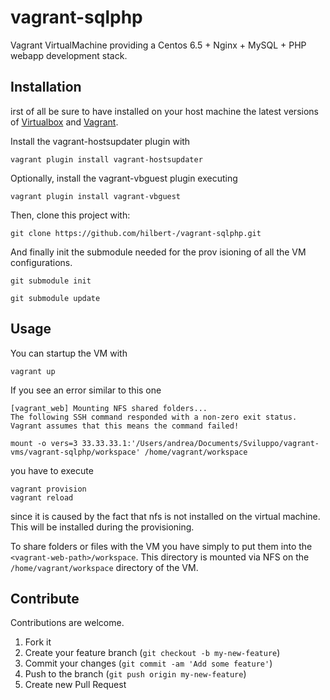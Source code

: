 vagrant-sqlphp
===========

Vagrant VirtualMachine providing a Centos 6.5 + Nginx + MySQL + PHP webapp development stack.

Installation
------------

irst of all be sure to have installed on your host machine the latest versions of [Virtualbox](https://www.virtualbox.org/) and [Vagrant](http://www.vagrantup.com/).

Install the vagrant-hostsupdater plugin with

	vagrant plugin install vagrant-hostsupdater

Optionally, install the vagrant-vbguest plugin executing

	vagrant plugin install vagrant-vbguest

Then, clone this project with:

	git clone https://github.com/hilbert-/vagrant-sqlphp.git

And finally init the submodule needed for the prov
isioning of all the VM configurations.

	git submodule init

	git submodule update

Usage
-----

You can startup the VM with 
	
	vagrant up
	
If you see an error similar to this one
	
	[vagrant_web] Mounting NFS shared folders...
	The following SSH command responded with a non-zero exit status.
	Vagrant assumes that this means the command failed!

	mount -o vers=3 33.33.33.1:'/Users/andrea/Documents/Sviluppo/vagrant-vms/vagrant-sqlphp/workspace' /home/vagrant/workspace
	
you have to execute
	
	vagrant provision
	vagrant reload
	
since it is caused by the fact that nfs is not installed on the virtual machine.
This will be installed during the provisioning.

To share folders or files with the VM you have simply to put them into the `<vagrant-web-path>/workspace`. 
This directory is mounted via NFS on the `/home/vagrant/workspace` directory of the VM.

Contribute
----------
Contributions are welcome.

1. Fork it
2. Create your feature branch (`git checkout -b my-new-feature`)
3. Commit your changes (`git commit -am 'Add some feature'`)
4. Push to the branch (`git push origin my-new-feature`)
5. Create new Pull Request